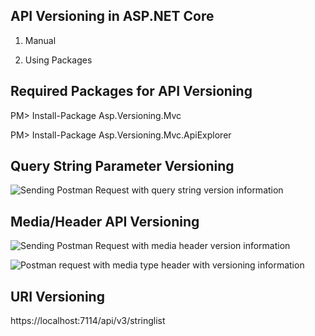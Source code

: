 ## API Versioning in ASP.NET Core

1. Manual

2. Using Packages

## Required Packages for API Versioning

PM> Install-Package Asp.Versioning.Mvc

PM> Install-Package Asp.Versioning.Mvc.ApiExplorer



## Query String Parameter Versioning

![Sending Postman Request with query string version information](https://code-maze.com/wp-content/uploads/2021/12/SentWithVersion1.png)

## Media/Header API Versioning

![Sending Postman Request with media header version information](https://code-maze.com/wp-content/uploads/2021/12/SentWithHeaderVersion2-1.png)

![Postman request with media type header with versioning information](https://code-maze.com/wp-content/uploads/2021/12/SentWithHeaderMediaTypeVersion2-1.png)

## URI Versioning

https://localhost:7114/api/v3/stringlist
